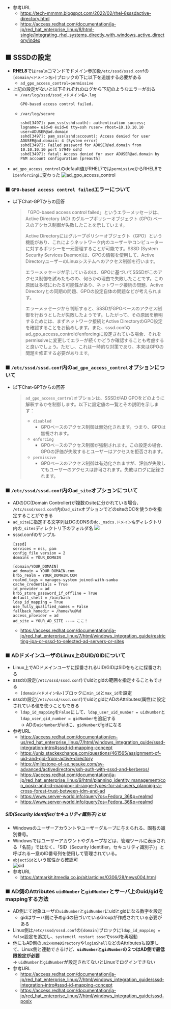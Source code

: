- 参考URL
  - https://tech-mmmm.blogspot.com/2022/02/rhel-8sssdactive-directory.html
  - https://access.redhat.com/documentation/ja-jp/red_hat_enterprise_linux/8/html-single/integrating_rhel_systems_directly_with_windows_active_directory/index

## ■ SSSDの設定
- **RHEL8**では`realm`コマンドでドメイン参加後`/etc/sssd/sssd.conf`の`[domain/<ドメイン名>]`ブロックの下に以下を追加する必要がある
  - `ad_gpo_access_control=permissive`
- 上記の設定がないと以下それぞれのログから下記のようなエラーが出る
  - `/var/log/sssd/sssd_<ドメイン名>.log`
    ~~~
    GPO-based access control failed.
    ~~~
  - `/var/log/secure`
    ~~~
    sshd[3497]: pam_sss(sshd:auth): authentication success; logname= uid=0 euid=0 tty=ssh ruser= rhost=10.10.10.10 user=ADUSER@ad.domain
    sshd[3497]: pam_sss(sshd:account): Access denied for user ADUSER@ad.domain: 4 (System error)
    sshd[3497]: Failed password for ADUSER@ad.domain from 10.10.10.10 port 57949 ssh2
    sshd[3497]: fatal: Access denied for user ADUSER@ad.domain by PAM account configuration [preauth]
    ~~~
- `ad_gpo_access_control`のdefault値がRHEL7では`permissive`からRHEL8では`enforcing`に変わった
  ![ad_gpo_access_control](image/ad_gpo_access_control.jpg)

### ■ `GPO-based access control failed`エラーについて
- 以下Chat-GPTからの回答
  > 「GPO-based access control failed」というエラーメッセージは、Active Directory (AD) のグループポリシーオブジェクト (GPO) ベースのアクセス制御が失敗したことを示しています。
  > 
  > Active Directoryにはグループポリシーオブジェクト（GPO）という機能があり、これによりネットワーク内のユーザーやコンピューターに対するポリシーを一元管理することが可能です。SSSD (System Security Services Daemon)は、GPOの情報を使用して、Active DirectoryユーザーのLinuxシステムへのアクセス制御を行います。
  >
  > エラーメッセージが示しているのは、GPOに基づいてSSSDがこのアクセス制御を試みたものの、何らかの理由で失敗したことです。この原因は多岐にわたる可能性があり、ネットワーク接続の問題、Active Directoryとの同期の問題、GPOの設定自体の問題などが考えられます。
  > 
  > エラーメッセージから判断すると、SSSDがGPOベースのアクセス制御を行おうとしたが失敗したようです。したがって、その原因を解明するためには、まずネットワーク接続とActive DirectoryのGPO設定を確認することをお勧めします。また、sssd.confのad_gpo_access_controlがenforcingに設定されている場合、それをpermissiveに変更してエラーが続くかどうか確認することも考慮すると良いでしょう。ただし、これは一時的な対策であり、本来はGPOの問題を修正する必要があります。

### ■ `/etc/sssd/sssd.conf`内の`ad_gpo_access_control`オプションについて
- 以下Chat-GPTからの回答
  > `ad_gpo_access_control`オプションは、SSSDがAD GPOをどのように解釈するかを制御します。以下に設定値の一覧とその説明を示します：
  > - `disabled`
  >   - GPOベースのアクセス制御は無効化されます。つまり、GPOは無視されます。
  > - `enforcing`
  >   - GPOベースのアクセス制御が強制されます。この設定の場合、GPOの評価が失敗するとユーザーはアクセスを拒否されます。
  > - `permissive`
  >   - GPOベースのアクセス制御は有効化されますが、評価が失敗してもユーザーのアクセスは許可されます。失敗はログに記録されます。


### ■ `/etc/sssd/sssd.conf`内の`ad_site`オプションについて
- ADのDC(Domain Controller)が複数のsiteに分かれている場合、  
  `/etc/sssd/sssd.conf`内の`ad_site`オプションでどのsiteのDCを使うかを指定することができる
- `ad_site`に指定する文字列はDCのDNSの`dc._msdcs.ドメイン名`ディレクトリ内の`_sites`ディレクトリ下のフォルダ名
  ![](image/AD_SITES.jpg)
- sssd.confのサンプル
  ~~~
  [sssd]
  services = nss, pam
  config_file_version = 2
  domains = YOUR_DOMAIN

  [domain/YOUR_DOMAIN]
  ad_domain = YOUR_DOMAIN.com
  krb5_realm = YOUR_DOMAIN.COM
  realmd_tags = manages-system joined-with-samba
  cache_credentials = True
  id_provider = ad
  krb5_store_password_if_offline = True
  default_shell = /bin/bash
  ldap_id_mapping = True
  use_fully_qualified_names = False
  fallback_homedir = /home/%u@%d
  access_provider = ad
  ad_site = YOUR_AD_SITE ---→ ここ！
  ~~~
  - https://access.redhat.com/documentation/ja-jp/red_hat_enterprise_linux/7/html/windows_integration_guide/restricting-ipa-or-sssd-to-selected-ad-servers-or-sites

### ■ ADドメインユーザのLinux上のUID/GIDについて
- Linux上でADドメインユーザに採番されるUID/GIDはSIDをもとに採番される
- sssdの設定(`/etc/sssd/sssd.conf`)でuidとgidの範囲を指定することもできる
  - `[domain/<ドメイン名>]`ブロックに`min_id`と`max_id`を設定
- sssdの設定(`/etc/sssd/sssd.conf`)でuidとgidにADのAttributes(属性)に設定されている値を使うこともできる
  - `ldap_id_mapping`を`False`にして、`ldap_user_uid_number = uidNumber`と`ldap_user_gid_number = gidNumber`を追記する  
    → ADの`uidNumber`がuidに、`gidNumber`がgidになる
- 参考URL
  - https://access.redhat.com/documentation/en-us/red_hat_enterprise_linux/7/html/windows_integration_guide/sssd-integration-intro#sssd-id-mapping-concept
  - https://unix.stackexchange.com/questions/461565/assignment-of-uid-and-gid-from-active-directory
  - https://milestone-of-se.nesuke.com/sv-advanced/activedirectory/ssh-auth-with-sssd-and-kerberos/
  - https://access.redhat.com/documentation/ja-jp/red_hat_enterprise_linux/9/html/planning_identity_management/con_posix-and-id-mapping-id-range-types-for-ad-users_planning-a-cross-forest-trust-between-idm-and-ad
  - https://www.server-world.info/query?os=Fedora_36&p=realmd
  - https://www.server-world.info/query?os=Fedora_36&p=realmd

##### SID(Security Identifier/セキュリティ識別子)とは
- Windowsのユーザーアカウントやユーザーグループに与えられる、固有の識別番号。
- Windowsではユーザーアカウントやグループなどは、管理ツールに表示される「名前」ではなく、「SID（Security Identifier。セキュリティ識別子）」と呼ばれる一意のID番号列を使用して管理されている。
- `objectSid`という属性から確認可  
  ![sid](image/sid.jpg)
- 参考URL
  - https://atmarkit.itmedia.co.jp/ait/articles/0306/28/news004.html

### ■ AD側のAttributes `uidNumber`と`gidNumber`とサーバ上のuid/gidをmappingする方法
- AD側にて対象ユーザの`uidNumber`と`gidNumber`にuidとgidになる数字を設定
  - gidはサーバ側に予めgidの紐づいているGroupが作成されている必要がある
- Linux側は`/etc/sssd/sssd.conf`の`[domain]`ブロックに`ldap_id_mapping = false`設定を追加し、`systemctl restart sssd`でsssdを再起動
- 他にもAD側の`unixHomeDirectory`や`loginShell`などのAttributesも設定して、Linux側と連動できるけど、**`uidNumber`と`gidNumber`の２つはAD側で最低限設定が必要**  
  → `uidNumber`と`gidNumber`が設定されてないとLinuxでログインできない
- 参考URL
  - https://access.redhat.com/documentation/ja-jp/red_hat_enterprise_linux/7/html/windows_integration_guide/sssd-integration-intro#sssd-id-mapping-concept
  - https://access.redhat.com/documentation/ja-jp/red_hat_enterprise_linux/7/html/windows_integration_guide/sssd-posix